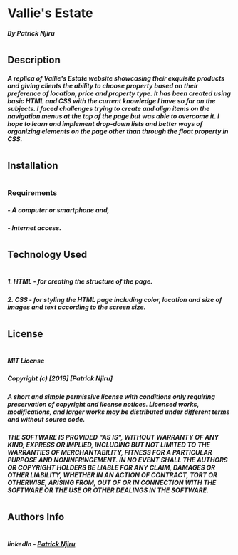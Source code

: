 # Vallie's Estate
##### By Patrick Njiru
#
## Description
##### A replica of Vallie's Estate website showcasing their exquisite products and giving clients the ability to choose property based on their preference of location, price and property type. It has been created using basic HTML and CSS with the current knowledge I have so far on the subjects. I faced challenges trying to create and align items on the navigation menus at the top of the page but was able to overcome it. I hope to learn and implement drop-down lists and better ways of organizing elements on the page other than through the float property in CSS.
#
## Installation
#
### Requirements
##### - A computer or smartphone and,
##### - Internet access.
#
## Technology Used
#
##### 1. HTML - for creating the structure of the page.
##### 2. CSS - for styling the HTML page including color, location and size of images and text according to the screen size.
#
## License
#
##### MIT License

##### Copyright (c) [2019] [Patrick Njiru]

##### A short and simple permissive license with conditions only requiring preservation of copyright and license notices. Licensed works, modifications, and larger works may be distributed under different terms and without source code.

##### THE SOFTWARE IS PROVIDED "AS IS", WITHOUT WARRANTY OF ANY KIND, EXPRESS OR IMPLIED, INCLUDING BUT NOT LIMITED TO THE WARRANTIES OF MERCHANTABILITY, FITNESS FOR A PARTICULAR PURPOSE AND NONINFRINGEMENT. IN NO EVENT SHALL THE AUTHORS OR COPYRIGHT HOLDERS BE LIABLE FOR ANY CLAIM, DAMAGES OR OTHER LIABILITY, WHETHER IN AN ACTION OF CONTRACT, TORT OR OTHERWISE, ARISING FROM, OUT OF OR IN CONNECTION WITH THE SOFTWARE OR THE USE OR OTHER DEALINGS IN THE SOFTWARE.
#
## Authors Info
#
##### linkedIn - [Patrick Njiru](httpswwwlinkedincominpatricknjiru7569241ba)
